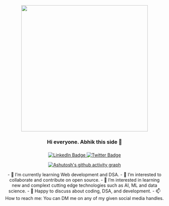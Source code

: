 ##

<div id="header" align="center">
  <img src="https://media.giphy.com/media/f3iwJFOVOwuy7K6FFw/giphy.gif" width="400"/>
  <div align="center"><h3>Hi everyone. Abhik this side 👋<h3></div>
</div>
    
<div id="badges" align="center">
  <a href="https://www.linkedin.com/in/abhiksundarsahu/">
    <img src="https://img.shields.io/badge/LinkedIn-blue?style=for-the-badge&logo=linkedin&logoColor=white" alt="LinkedIn Badge"/>
  </a>
  <a href="https://twitter.com/abhiksahu2003">
    <img src="https://img.shields.io/badge/Twitter-blue?style=for-the-badge&logo=twitter&logoColor=white" alt="Twitter Badge"/>
  </a>
</div>
<div align="center">
  <img src="https://komarev.com/ghpvc/?username=Abhiksahu3092&style=flat-square&color=blue" alt=""/>
<div>
  
[![Ashutosh's github activity graph](https://github-readme-activity-graph.vercel.app/graph?username=Abhiksahu3092&theme=github-compact)](https://github.com/ashutosh00710/github-readme-activity-graph)

<!--
**Abhiksahu3092/Abhiksahu3092** is a ✨ _special_ ✨ repository because its `README.md` (this file) appears on your GitHub profile.-->
<div>
- 🌱 I’m currently learning Web development and DSA.
- 👯 I’m interested to collaborate and contribute on  open source.
- 🤔 I’m interested in learning new and complext cutting edge technologies such as AI, ML and data science.
- 💬 Happy to discuss about coding, DSA, and development.
- 📫 How to reach me: You can DM me on any of my given social media handles.
</div>
